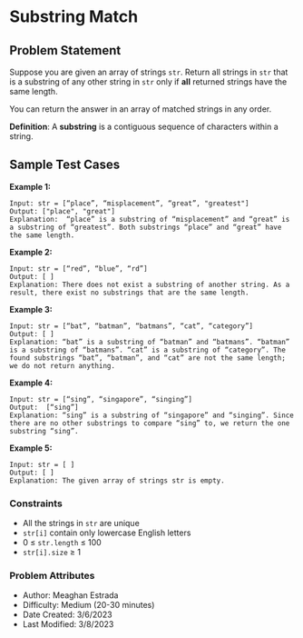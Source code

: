 # Substring Match

## Problem Statement

Suppose you are given an array of strings `str`. Return all strings in `str` that is a substring of any other string in `str` only if **all** returned strings have the same length.

You can return the answer in an array of matched strings in any order.

**Definition**: A **substring** is a contiguous sequence of characters within a string.

## Sample Test Cases

**Example 1:**
```text
Input: str = [“place”, “misplacement”, “great”, "greatest"]
Output: ["place", "great"]
Explanation:  “place” is a substring of “misplacement” and “great” is a substring of “greatest”. Both substrings “place” and “great” have the same length.
```
**Example 2:**

```text
Input: str = [“red”, “blue”, “rd”]
Output: [ ] 
Explanation: There does not exist a substring of another string. As a result, there exist no substrings that are the same length.
```

**Example 3:**

```text
Input: str = [“bat”, “batman”, “batmans”, “cat”, “category”]
Output: [ ]
Explanation: “bat” is a substring of “batman” and “batmans”. “batman” is a substring of “batmans”. “cat” is a substring of “category”. The found substrings “bat”, “batman”, and “cat” are not the same length; we do not return anything.
```

**Example 4:**

```text
Input: str = [“sing”, “singapore”, “singing”]
Output:  [“sing”]
Explanation: “sing” is a substring of “singapore” and “singing”. Since there are no other substrings to compare “sing” to, we return the one substring “sing”.
```

**Example 5:**

```text
Input: str = [ ]
Output: [ ]
Explanation: The given array of strings str is empty.
```
### Constraints

- All the strings in `str` are unique
- `str[i]` contain only lowercase English letters
- 0 ≤ `str.length` ≤ 100
- `str[i].size` ≥ 1

### Problem Attributes

- Author: Meaghan Estrada
- Difficulty: Medium (20-30 minutes)
- Date Created: 3/6/2023
- Last Modified: 3/8/2023
